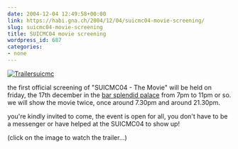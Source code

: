 ```yaml
---
date: 2004-12-04 12:49:58+00:00
link: https://habi.gna.ch/2004/12/04/suicmc04-movie-screening/
slug: suicmc04-movie-screening
title: SUICMC04 movie screening
wordpress_id: 687
categories:
- none
---
```



[![Trailersuicmc](https://habi.gna.ch/blog/images/trailersuicmc-tm.jpg)](http://suicmc04.ch/trailer_suicmc04_film.mpeg)
  
the first official screening of "SUICMC04 - The Movie" will be held on friday, the 17th december in the [bar splendid palace](http://map.search.ch/3011-bern/von-werdt-passage-8) from 7pm to 11pm or so. we will show the movie twice, once around 7.30pm and around 21.30pm.



you're kindly invited to come, the event is open for all, you don't have to be a messenger or have helped at the SUICMC04 to show up!
  
(click on the image to watch the trailer...)

